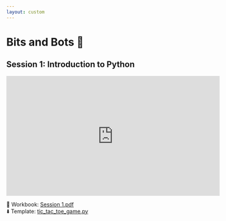 ```yaml
---
layout: custom
---
```



# Bits and Bots 🚙

## Session 1: Introduction to Python

<iframe width="560" height="315" src="https://www.youtube.com/embed/Pc3hpDTv2Sg?si=8GFR31zRZ89ogFHF" title="YouTube video player" frameborder="0" allow="accelerometer; autoplay; clipboard-write; encrypted-media; gyroscope; picture-in-picture; web-share" referrerpolicy="strict-origin-when-cross-origin" allowfullscreen></iframe>

📓 Workbook: [Session 1.pdf](https://wucomputing-tga.github.io/levels/l2/Session_1.pdf) <br>
⬇️ Template: [tic_tac_toe_game.py](https://wucomputing-tga.github.io/levels/l2/tic_tac_toe_game.py)

<!--## Session 2: Programming Micro:bits with Python

<iframe width="560" height="315" src="https://www.youtube.com/embed/u41G9yIy5O4?si=9YyRpUtbFts8JyfD" title="YouTube video player" frameborder="0" allow="accelerometer; autoplay; clipboard-write; encrypted-media; gyroscope; picture-in-picture; web-share" referrerpolicy="strict-origin-when-cross-origin" allowfullscreen></iframe>

📓 Workbook: [Session 2.pdf](https://wucomputing-tga.github.io/levels/l2/Session_2.pdf)<br>
⬇️ Template: [microbit-Guess-the-Dice-Roll.hex](https://wucomputing-tga.github.io/levels/l2/microbit-Guess-the-Dice-Roll.hex)

## Session 3: Micro:bits & Maqueen

<iframe width="560" height="315" src="https://www.youtube.com/embed/E2NHiFxVfNI?si=C_zI64Fyqa5YHhSN" title="YouTube video player" frameborder="0" allow="accelerometer; autoplay; clipboard-write; encrypted-media; gyroscope; picture-in-picture; web-share" referrerpolicy="strict-origin-when-cross-origin" allowfullscreen></iframe>

📓 Workbook: [Session 3.pdf](https://wucomputing-tga.github.io/levels/l2/Session_3.pdf)<br>
⬇️ Template: [microbit-Lightning-Maqueen.hex](https://wucomputing-tga.github.io/levels/l2/microbit-Lightning-Maqueen.hex)

## Session 4: Cruzin with Cruz 2.0

<img src="https://wucomputing-tga.github.io/img/cruz.jpeg" alt="Cruz in the lab" width="300"><img src="https://wucomputing-tga.github.io/img/design_papers.jpeg" alt="Design worksheets" width="300"><br>

## Session 5: Self-driving Maqueen

<iframe width="560" height="315" src="https://www.youtube.com/embed/65xtTBnAiCo?si=0jqdGkVNZae4aTxG" title="YouTube video player" frameborder="0" allow="accelerometer; autoplay; clipboard-write; encrypted-media; gyroscope; picture-in-picture; web-share" referrerpolicy="strict-origin-when-cross-origin" allowfullscreen></iframe>

📓 Workbook: [Session 5.pdf](https://wucomputing-tga.github.io/levels/l2/Session_5.pdf)<br>
⬇️ Template: [microbit-Self-Driving-Lightning-Maqueen.hex](https://wucomputing-tga.github.io/levels/l2/microbit-Self-Driving-Lightning-Maqueen.hex)

## Session 6: King's Birthday! 🥳 

## Session 7: Introduction to Data Structures

<iframe width="560" height="315" src="https://www.youtube.com/embed/E7najkzTgqk?si=Mprje2vZsYkJuzQl" title="YouTube video player" frameborder="0" allow="accelerometer; autoplay; clipboard-write; encrypted-media; gyroscope; picture-in-picture; web-share" referrerpolicy="strict-origin-when-cross-origin" allowfullscreen></iframe>

📓 Workbook: [Session 7.pdf](https://wucomputing-tga.github.io/levels/l2/Session_7.pdf)<br>

## Session 8: Detecting Code Smells

<iframe width="560" height="315" src="https://www.youtube.com/embed/-Kuxyg0Cihw?si=nsPQdHTmkbuGLZAV" title="YouTube video player" frameborder="0" allow="accelerometer; autoplay; clipboard-write; encrypted-media; gyroscope; picture-in-picture; web-share" referrerpolicy="strict-origin-when-cross-origin" allowfullscreen></iframe>

📓 Workbook: [Session 8.pdf](https://wucomputing-tga.github.io/levels/l2/Session_8.pdf)<br>
⬇️ Template: [Main.java](https://wucomputing-tga.github.io/levels/l2/Main.java)

## Session 9: Battle of the Bytes 🏆

## Session 10: Careers in Computing 🤓-->
